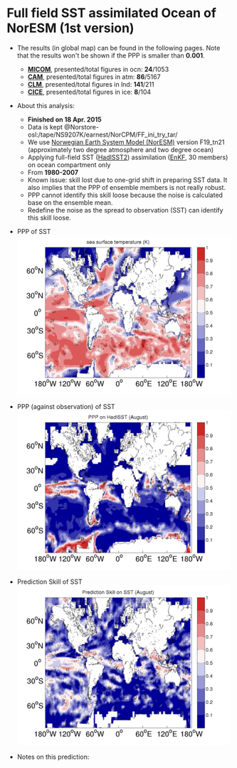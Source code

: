 Full field SST assimilated Ocean of NorESM (1st version)
==========

  * The results (in global map) can be found in the following pages. Note that the results won't be shown if the PPP is smaller than __0.001__.

    * [__MICOM__](FF_ini_try/PPP_ocn.markdown), presented/total figures in ocn: __24__/1053 
    * [__CAM__](FF_ini_try/PPP_atm.markdown), presented/total figures in atm: __86__/5167 
    * [__CLM__](FF_ini_try/PPP_lnd.markdown), presented/total figures in lnd: __141__/211 
    * [__CICE__](FF_ini_try/PPP_ice.markdown), presented/total figures in ice: __8__/104 

  * About this analysis:
    * __Finished on 18 Apr. 2015__
    * Data is kept @Norstore-osl:/tape/NS9207K/earnest/NorCPM/FF_ini_try_tar/
    * We use [Norwegian Earth System Model (NorESM)](http://folk.uib.no/ngfhd/EarthClim/) version F19_tn21 (approximately two degree atmosphere and two degree ocean)
    * Applying full-field SST ([HadISST2](http://www.metoffice.gov.uk/hadobs/hadisst2/)) assimilation ([EnKF](http://enkf.nersc.no/), 30 members) on ocean compartment only
    * From __1980-2007__
    * Known issue: skill lost due to one-grid shift in preparing SST data. It also implies that the PPP of ensemble members is not really robust. 
    * PPP cannot identify this skill loose because the noise is calculated base on the ensemble mean. 
    * Redefine the noise as the spread to observation (SST) can identify this skill loose. 
  * PPP of SST ![](../figures/FF_ini_try/PPP_PPP-08.cam2.h0.SST.png)
  * PPP (against observation) of SST ![](../figures/FF_ini_try/Glabal2D_sst_NorCPM_F19_tn21_PP08.nc.png)
  * Prediction Skill of SST ![](../figures/FF_ini_try/Glabal2D_corr_ACC_SST_r008_08.nc.png)
  * Notes on this prediction:


